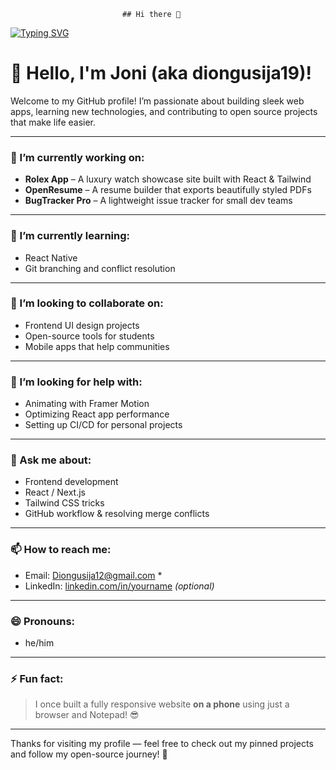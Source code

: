                              ## Hi there 👋


<p>

<a align="center" href="https://git.io/typing-svg"><img src="https://readme-typing-svg.herokuapp.com?font=Fira+Code&size=15&pause=1000&color=E33919&width=435&center=true&lines=Welcome+to+my+github" alt="Typing SVG" /></a>
</p>


#                     👋 Hello, I'm Joni (aka diongusija19)!

Welcome to my GitHub profile! I’m passionate about building sleek web apps, learning new technologies, and contributing to open source projects that make life easier.

---

### 🔭 I’m currently working on:
- **Rolex App** – A luxury watch showcase site built with React & Tailwind  
- **OpenResume** – A resume builder that exports beautifully styled PDFs  
- **BugTracker Pro** – A lightweight issue tracker for small dev teams

---

### 🌱 I’m currently learning:
- React Native  
- Git branching and conflict resolution

---

### 👯 I’m looking to collaborate on:
- Frontend UI design projects  
- Open-source tools for students  
- Mobile apps that help communities

---

### 🤔 I’m looking for help with:
- Animating with Framer Motion  
- Optimizing React app performance  
- Setting up CI/CD for personal projects

---

### 💬 Ask me about:
- Frontend development  
- React / Next.js  
- Tailwind CSS tricks  
- GitHub workflow & resolving merge conflicts

---

### 📫 How to reach me:
- Email: Diongusija12@gmail.com * 
- LinkedIn: [linkedin.com/in/yourname](https://linkedin.com/in/diongusija) *(optional)*

---

### 😄 Pronouns:
- he/him

---

### ⚡ Fun fact:
> I once built a fully responsive website **on a phone** using just a browser and Notepad! 😎

---

Thanks for visiting my profile — feel free to check out my pinned projects and follow my open-source journey! 🚀


